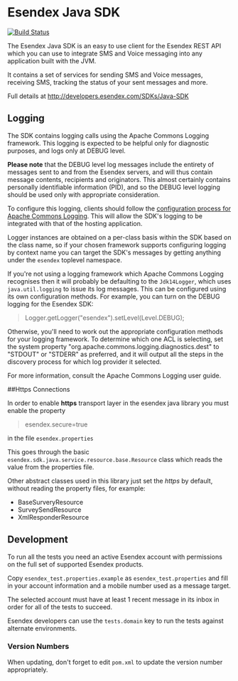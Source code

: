 Esendex Java SDK
================

[![Build Status](https://travis-ci.org/esendex/esendex-java-sdk.svg?branch=master)](https://travis-ci.org/esendex/esendex-java-sdk)

The Esendex Java SDK is an easy to use client for the Esendex REST API which you can use to integrate SMS and Voice messaging into any application built with the JVM.

It contains a set of services for sending SMS and Voice messages, receiving SMS, tracking the status of your sent messages and more.

Full details at http://developers.esendex.com/SDKs/Java-SDK


## Logging

The SDK contains logging calls using the Apache Commons Logging framework. This logging is expected to be helpful only for diagnostic purposes, and logs only at DEBUG level.

**Please note** that the DEBUG level log messages include the entirety of messages sent to and from the Esendex servers, and will thus contain message contents, recipients and originators. This almost certainly contains personally identifiable information (PID), and so the DEBUG level logging should be used only with appropriate consideration.

To configure this logging, clients should follow the [configuration process for Apache Commons Logging](http://commons.apache.org/proper/commons-logging/apidocs/org/apache/commons/logging/package-summary.html). This will allow the SDK's logging to be integrated with that of the hosting application.

Logger instances are obtained on a per-class basis within the SDK based on the class name, so if your chosen framework supports configuring logging by context name you can target the SDK's messages by getting anything under the `esendex` toplevel namespace.

If you're not using a logging framework which Apache Commons Logging recognises then it will probably be defaulting to the `Jdk14Logger`, which uses `java.util.logging` to issue its log messages. This can be configured using its own configuration methods. For example, you can turn on the DEBUG logging for the Esendex SDK:

> Logger.getLogger("esendex").setLevel(Level.DEBUG);

Otherwise, you'll need to work out the appropriate configuration methods for your logging framework. To determine which one ACL is selecting, set the system property "org.apache.commons.logging.diagnostics.dest" to "STDOUT" or "STDERR" as preferred, and it will output all the steps in the discovery process for which log provider it selected.

For more information, consult the Apache Commons Logging user guide.

##Https Connections

In order to enable **https** transport layer in the esendex java library you must enable the property 

> esendex.secure=true

in the file `esendex.properties`

This goes through the basic `esendex.sdk.java.service.resource.base.Resource` class which reads the value from the properties file.

Other abstract classes used in this library just set the *https* by default, without reading the property files, for example:

- BaseSurveryResource
- SurveySendResource
- XmlResponderResource




## Development

To run all the tests you need an active Esendex account with permissions on the full set of supported Esendex products.

Copy `esendex_test.properties.example` as `esendex_test.properties` and fill in your account information and a mobile number used as a message target.

The selected account must have at least 1 recent message in its inbox in order for all of the tests to succeed.

Esendex developers can use the `tests.domain` key to run the tests against alternate environments.

### Version Numbers

When updating, don't forget to edit `pom.xml` to update the version number appropriately.